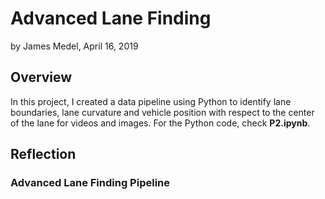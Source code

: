 # Advanced Lane Finding

by James Medel, April 16, 2019

## Overview

In this project, I created a data pipeline using Python to identify lane boundaries, lane curvature and vehicle position with respect to the center of the lane for videos and images. For the Python code, check **P2.ipynb**.

## Reflection

### Advanced Lane Finding Pipeline


